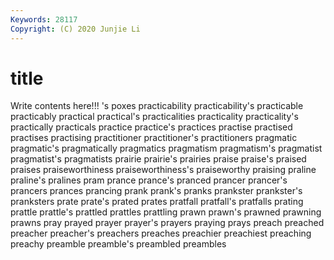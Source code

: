 ```yaml
---
Keywords: 28117
Copyright: (C) 2020 Junjie Li
---
```


# title

Write contents here!!!
's 
poxes 
practicability 
practicability's 
practicable
practicably 
practical 
practical's 
practicalities 
practicality 
practicality's 
practically 
practicals 
practice 
practice's
practices 
practise 
practised 
practises 
practising 
practitioner 
practitioner's 
practitioners 
pragmatic 
pragmatic's
pragmatically 
pragmatics 
pragmatism 
pragmatism's 
pragmatist 
pragmatist's 
pragmatists 
prairie 
prairie's 
prairies
praise 
praise's 
praised 
praises 
praiseworthiness 
praiseworthiness's 
praiseworthy 
praising 
praline 
praline's
pralines 
pram 
prance 
prance's 
pranced 
prancer 
prancer's 
prancers 
prances 
prancing
prank 
prank's 
pranks 
prankster 
prankster's 
pranksters 
prate 
prate's 
prated 
prates
pratfall 
pratfall's 
pratfalls 
prating 
prattle 
prattle's 
prattled 
prattles 
prattling 
prawn
prawn's 
prawned 
prawning 
prawns 
pray 
prayed 
prayer 
prayer's 
prayers 
praying
prays 
preach 
preached 
preacher 
preacher's 
preachers 
preaches 
preachier 
preachiest 
preaching
preachy 
preamble 
preamble's 
preambled 
preambles 
